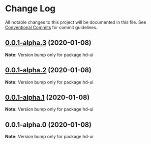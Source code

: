 # Change Log

All notable changes to this project will be documented in this file.
See [Conventional Commits](https://conventionalcommits.org) for commit guidelines.

## [0.0.1-alpha.3](https://github.com/qdhuadi/hd-ui/compare/hd-ui@0.0.1-alpha.2...hd-ui@0.0.1-alpha.3) (2020-01-08)

**Note:** Version bump only for package hd-ui





## [0.0.1-alpha.2](https://github.com/qdhuadi/hd-ui/compare/hd-ui@0.0.1-alpha.1...hd-ui@0.0.1-alpha.2) (2020-01-08)

**Note:** Version bump only for package hd-ui





## [0.0.1-alpha.1](https://github.com/qdhuadi/hd-ui/compare/hd-ui@0.0.1-alpha.0...hd-ui@0.0.1-alpha.1) (2020-01-08)

**Note:** Version bump only for package hd-ui





## 0.0.1-alpha.0 (2020-01-08)

**Note:** Version bump only for package hd-ui
